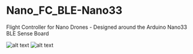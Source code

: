 # Nano_FC_BLE-Nano33
Flight Controller for Nano Drones - Designed around the Arduino Nano33 BLE Sense Board

![alt text]([http://url/to/img.png](https://github.com/varuncraghavendra/Nano_FC_BLE-Nano33/blob/main/Hardware.png?raw=true))
![alt text](https://github.com/[username]/[reponame]/blob/[branch]/image.jpg?raw=true)



